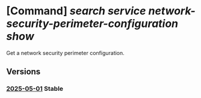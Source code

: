 # [Command] _search service network-security-perimeter-configuration show_

Get a network security perimeter configuration.

## Versions

### [2025-05-01](/Resources/mgmt-plane/L3N1YnNjcmlwdGlvbnMve30vcmVzb3VyY2Vncm91cHMve30vcHJvdmlkZXJzL21pY3Jvc29mdC5zZWFyY2gvc2VhcmNoc2VydmljZXMve30vbmV0d29ya3NlY3VyaXR5cGVyaW1ldGVyY29uZmlndXJhdGlvbnMve30=/2025-05-01.xml) **Stable**

<!-- mgmt-plane /subscriptions/{}/resourcegroups/{}/providers/microsoft.search/searchservices/{}/networksecurityperimeterconfigurations/{} 2025-05-01 -->
